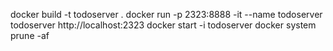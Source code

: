 docker build -t todoserver .
docker run -p 2323:8888 -it --name todoserver todoserver
http://localhost:2323
docker start -i todoserver
docker system prune -af